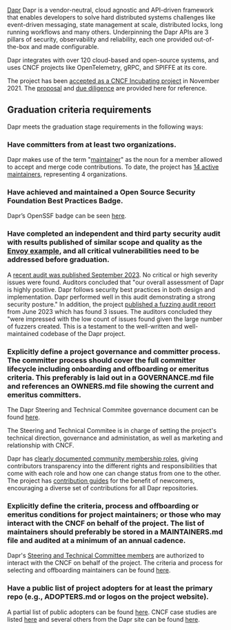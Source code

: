 [Dapr](https://dapr.io) Dapr is a vendor-neutral, cloud agnostic and API-driven framework that enables developers to solve hard distributed systems challenges like event-driven messaging, state management at scale, distributed locks,  long running workflows and many others. Underpinning the Dapr APIs are 3 pillars of security, observability and reliability, each one provided out-of-the-box and made configurable.

Dapr integrates with over 120 cloud-based and open-source systems, and uses CNCF projects like OpenTelemetry, gRPC, and SPIFFE at its core.

The project has been [accepted as a CNCF Incubating project](https://www.cncf.io/blog/2021/11/03/dapr-distributed-application-runtime-joins-cncf-incubator/) in November 2021. The [proposal](https://github.com/cncf/toc/blob/main/proposals/incubation/dapr.md) and [due diligence](https://docs.google.com/document/d/1GknuJk8Z26KhvFJiblbMSopWbX27nihpxkEG0_TpkCw/) are provided here for reference.

## Graduation criteria requirements

Dapr meets the graduation stage requirements in the following ways:

### Have committers from at least two organizations.

Dapr makes use of the term "[maintainer](https://github.com/dapr/community/blob/master/community-membership.md#maintainer)" as the noun for a member allowed to accept and merge code contributions. To date, the project has [14 active maintainers](https://github.com/dapr/community/blob/master/MAINTAINERS.md), representing 4 organizations.

### Have achieved and maintained a Open Source Security Foundation Best Practices Badge.

Dapr’s OpenSSF badge can be seen [here](https://www.bestpractices.dev/en/projects/5044).

### Have completed an independent and third party security audit with results published of similar scope and quality as the [Envoy example](https://github.com/envoyproxy/envoy#security-audit), and all critical vulnerabilities need to be addressed before graduation.

A [recent audit was published September 2023](https://www.cncf.io/blog/2023/09/06/dapr-completes-2023-security-audit-increasing-enterprise-confidence/). No critical or high severity issues were found. Auditors concluded that "our overall assessment of Dapr is highly positive. Dapr follows security best practices in both design and implementation. Dapr performed well in this audit demonstrating a strong security posture." In addition, the project [published a fuzzing audit report](https://blog.dapr.io/posts/2023/06/30/dapr-completes-fuzzing-audit/) from June 2023 which has found 3 issues. The auditors concluded they "were impressed with the low count of issues found given the large number of fuzzers created. This is a testament to the well-written and well-maintained codebase of the Dapr project.

### Explicitly define a project governance and committer process. The committer process should cover the full committer lifecycle including onboarding and offboarding or emeritus criteria. This preferably is laid out in a GOVERNANCE.md file and references an OWNERS.md file showing the current and emeritus committers.

The Dapr Steering and Technical Commitee governance document can be found [here](https://github.com/dapr/community/blob/master/steering-and-technical-committee-charter.md).

The Steering and Technical Commitee is in charge of setting the project's technical direction, governance and administation, as well as marketing and relationship with CNCF.

Dapr has [clearly documented community membership roles](https://github.com/dapr/community/blob/master/community-membership.md), giving contributors transparency into the different rights and responsibilities that come with each role and how one can change status from one to the other. The project has [contribution guides](https://docs.dapr.io/contributing/) for the benefit of newcomers, encouraging a diverse set of contributions for all Dapr repositories.

### Explicitly define the criteria, process and offboarding or emeritus conditions for project maintainers; or those who may interact with the CNCF on behalf of the project. The list of maintainers should preferably be stored in a MAINTAINERS.md file and audited at a minimum of an annual cadence.

Dapr's [Steering and Technical Committee members](https://github.com/dapr/community/blob/master/steering-and-technical-committee-charter.md) are authorized to interact with the CNCF on behalf of the project. The criteria and process for selecting and offboarding maintainers can be found [here](https://github.com/dapr/community/blob/master/community-membership.md#responsibilities-and-privileges-2).

### Have a public list of project adopters for at least the primary repo (e.g., ADOPTERS.md or logos on the project website).

A partial list of public adopters can be found [here](https://github.com/dapr/community/blob/master/ADOPTERS.md). CNCF case studies are listed [here](https://www.cncf.io/case-studies?_sft_lf-project=dapr) and several others from the Dapr site can be found [here](https://dapr.io/testimonials/).